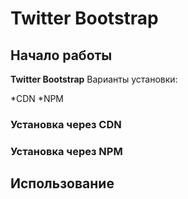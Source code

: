 # Twitter Bootstrap

## Начало работы
**Twitter Bootstrap**
Варианты установки:

*CDN
*NPM

### Установка через CDN


### Установка через NPM

## Использование
